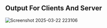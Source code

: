 ## Output For Clients And Server
![Screenshot 2025-03-22 223106](https://github.com/user-attachments/assets/52534a89-fee2-40f3-8b1a-cc5cef7bdc5f)
